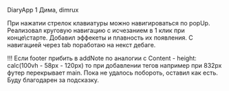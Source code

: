 DiaryApp 1
Дима, dimrux

При нажатии стрелок клавиатуры можно навигироваться по popUp. Реализовал круговую навигацию с исчезанием в 1 клик при конце\старте.
Добавил эффекеты и плавность их появления.
С навигацией через tab поработаю на некст дебаге. 

!!! Если footer прибить в addNote по аналогии с Content - height: calc(100vh - 58px - 120px) то при добавлении тегов например при 832px футер перекрывает main. Пока не удалось побороть, оставил как есть. Буду благодарен за подсказку.